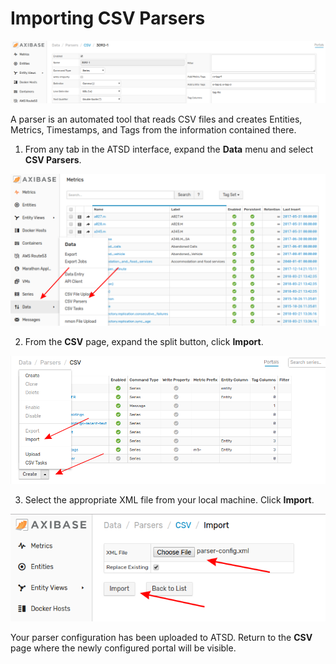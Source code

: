 # Importing CSV Parsers 

![](images/parser.png)

A parser is an automated tool that reads CSV files and creates Entities, Metrics, Timestamps, and Tags from the information contained there.

1. From any tab in the ATSD interface, expand the **Data** menu and select **CSV Parsers**.

![](images/data-csv-path.png)

2. From the **CSV** page, expand the split button, click **Import**.

![](images/csv-import.png)

3. Select the appropriate XML file from your local machine. Click **Import**.

![](images/import-parser-config.png)

Your parser configuration has been uploaded to ATSD. Return to the **CSV** page where the newly configured portal will be visible.
